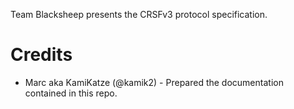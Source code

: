 Team Blacksheep presents the CRSFv3 protocol specification.

# Credits
- Marc aka KamiKatze (@kamik2) - Prepared the documentation contained in this repo.
